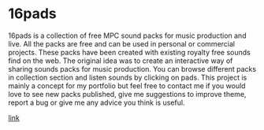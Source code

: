 # 16pads

16pads is a collection of free MPC sound packs for music production and live. All the packs are free and can be used in personal or commercial projects. These packs have been created with existing royalty free sounds find on the web. The original idea was to create an interactive way of sharing sounds packs for music production. You can browse different packs in collection section and listen sounds by clicking on pads. This project is mainly a concept for my portfolio but feel free to contact me if you would love to see new packs published, give me suggestions to improve theme, report a bug or give me any advice you think is useful.

[link](https://16padscollection.com/)
